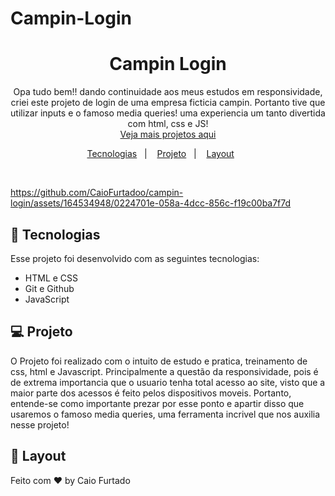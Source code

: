  # Campin-Login

<h1 align="center">Campin Login</h1>

<p align="center">
 Opa tudo bem!! dando continuidade aos meus estudos em responsividade, criei este projeto de login de uma empresa ficticia campin. Portanto tive que utilizar inputs e o famoso media queries! uma experiencia um tanto divertida com html, css e JS!<br/>
<a href="https://github.com/CaioFurtadoo">Veja mais projetos aqui</a>
</p>

<p align="center">
  <a href="#-tecnologias">Tecnologias</a>&nbsp;&nbsp;&nbsp;|&nbsp;&nbsp;&nbsp;
  <a href="#-projeto">Projeto</a>&nbsp;&nbsp;&nbsp;|&nbsp;&nbsp;&nbsp;
  <a href="#-layout">Layout</a>&nbsp;&nbsp;&nbsp;&nbsp;&nbsp;&nbsp;
</p>

<br>

<p align="center">



https://github.com/CaioFurtadoo/campin-login/assets/164534948/0224701e-058a-4dcc-856c-f19c00ba7f7d



</p>

## 🚀 Tecnologias

Esse projeto foi desenvolvido com as seguintes tecnologias:

-   HTML e CSS
-   Git e Github
-   JavaScript

## 💻 Projeto

O Projeto foi realizado com o intuito de estudo e pratica, treinamento de css, html e Javascript. Principalmente a questão da responsividade, pois é de extrema importancia que o usuario tenha total acesso ao site, visto que a maior parte dos acessos é feito pelos dispositivos moveis. Portanto, entende-se como importante prezar por esse ponto e apartir disso que usaremos o famoso media queries, uma ferramenta incrivel que nos auxilia nesse projeto!

## 🔖 Layout

Feito com ♥ by Caio Furtado
